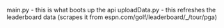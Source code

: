 main.py - this is what boots up the api
uploadData.py - this refreshes the leaderboard data (scrapes it from espn.com/golf/leaderboard/_/tour/pga)